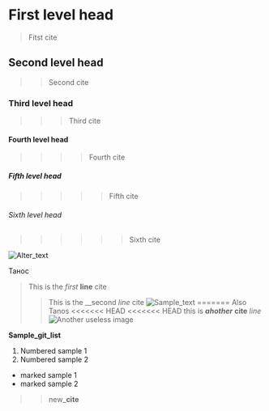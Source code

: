 # First level head
>Fitst cite
## Second level head
>>Second cite
### Third level head
>>>Third cite
#### Fourth level head
>>>>Fourth cite
##### Fifth level head
>>>>>Fifth cite
###### Sixth level head
>>>>>>Sixth cite




![Alter_text](https://www.zbrushcentral.com/uploads/default/optimized/4X/5/8/a/58a1d7bc3927faf711ae8af8c79c3c7e04efcdd2_2_1024x726.png)

Танос

>This is the *first* **line** cite
>>This is the __second _line_ cite
![Sample_text](https://mir-s3-cdn-cf.behance.net/project_modules/1400/617cf365983491.5b06a7ae91e07.jpg)
=======
Also Tanos
<<<<<<< HEAD
<<<<<<< HEAD
>>this is _**ahother**_ __cite__ *line* 
![Another useless image](https://besthqwallpapers.com/Uploads/6-5-2018/51319/natsu-dragneel-team-natsu-protagonist-manga-art.jpg)

**Sample_git_list** 
1. Numbered sample 1
2. Numbered sample 2
* marked sample 1
* marked sample 2

>>new_**cite**
